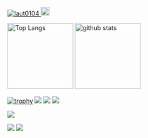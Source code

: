 <p align="left">
  <a href="https://github.com/laut0104/laut0104/">
    <img src="https://komarev.com/ghpvc/?username=laut0104" alt="laut0104" />
  </a>
  <a href="https://github.com/laut0104">
    <img height="20" src="https://img.shields.io/github/followers/laut0104?label=follow&logo=github&style=flat" />
  </a>
</p>

<p align="left"> 
  <img alt="Top Langs" height="150px" src="https://github-readme-stats.vercel.app/api/top-langs/?username=laut0104&layout=compact&count_private=true&show_icons=true&show_icons=true&theme=onedark" />
  <img alt="github stats" height="150px" src="https://github-readme-stats.vercel.app/api?username=laut0104&count_private=true&show_icons=true&show_icons=true&theme=onedark" />
</p>

[![trophy](https://github-profile-trophy.vercel.app/?username=laut0104&theme=gruvbox&rank=-C)](https://github.com/ryo-ma/github-profile-trophy)
[![](https://raw.githubusercontent.com/laut0104/laut0104/master/profile-summary-card-output/dracula/0-profile-details.svg)](https://github.com/vn7n24fzkq/github-profile-summary-cards)
[![](https://raw.githubusercontent.com/laut0104/laut0104/master/profile-summary-card-output/dracula/1-repos-per-language.svg)](https://github.com/vn7n24fzkq/github-profile-summary-cards)
[![](https://raw.githubusercontent.com/laut0104/laut0104/master/profile-summary-card-output/dracula/2-most-commit-language.svg)](https://github.com/vn7n24fzkq/github-profile-summary-cards)

![](https://github-profile-summary-cards.vercel.app/api/cards/profile-details?username=laut0104&theme=dracula)

[![](https://activity-graph.herokuapp.com/graph?username=laut0104&theme=github)](https://activity-graph.herokuapp.com/graph?username=laut0104&theme=github)
[![](https://github-readme-streak-stats.herokuapp.com/?user=laut0104&theme=dark)](https://github-readme-streak-stats.herokuapp.com/?user=laut0104&theme=dark)

